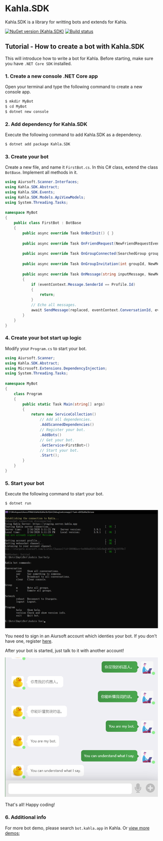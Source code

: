 # Kahla.SDK

Kahla.SDK is a library for writting bots and extends for Kahla.

[![NuGet version (Kahla.SDK)](https://img.shields.io/nuget/v/Kahla.SDK.svg?style=flat-square)](https://www.nuget.org/packages/Kahla.SDK/)
[![Build status](https://dev.azure.com/aiursoft/Star/_apis/build/status/Kahla%20Server%20Build)](https://dev.azure.com/aiursoft/Star/_build/latest?definitionId=6)

## Tutorial - How to create a bot with Kahla.SDK

This will introduce how to write a bot for Kahla. Before starting, make sure you have `.NET Core SDK` installed.

### 1. Create a new console .NET Core app

Open your terminal and type the following command to create a new console app.

```bash
$ mkdir MyBot
$ cd MyBot
$ dotnet new console
```

### 2. Add dependency for Kahla.SDK

Execute the following command to add Kahla.SDK as a dependency.

```bash
$ dotnet add package Kahla.SDK
```

### 3. Create your bot

Create a new file, and name it `FirstBot.cs`. In this C# class, extend the class `BotBase`. Implement all methods in it.

```csharp
using Aiursoft.Scanner.Interfaces;
using Kahla.SDK.Abstract;
using Kahla.SDK.Events;
using Kahla.SDK.Models.ApiViewModels;
using System.Threading.Tasks;

namespace MyBot
{
    public class FirstBot : BotBase
    {
        public async override Task OnBotInit() { }

        public async override Task OnFriendRequest(NewFriendRequestEvent arg) { }

        public async override Task OnGroupConnected(SearchedGroup group) { }

        public async override Task OnGroupInvitation(int groupId, NewMessageEvent eventContext) { }

        public async override Task OnMessage(string inputMessage, NewMessageEvent eventContext) 
        {
            if (eventContext.Message.SenderId == Profile.Id)
            {
                return;
            }
            // Echo all messages.
            await SendMessage(replaced, eventContext.ConversationId, eventContext.AESKey);
        }
    }
}
```

### 4. Create your bot start up logic

Modify your `Program.cs` to start your bot.

```csharp
using Aiursoft.Scanner;
using Kahla.SDK.Abstract;
using Microsoft.Extensions.DependencyInjection;
using System.Threading.Tasks;

namespace MyBot
{
    class Program
    {
        public static Task Main(string[] args)
        {
            return new ServiceCollection()
                // Add all dependencies.
                .AddScannedDependencies()
                // Register your bot.
                .AddBots()
                // Get your bot.
                .GetService<FirstBot>()
                // Start your bot.
                .Start();
        }
    }
}

```

### 5. Start your bot

Execute the following command to start your bot.

```bash
$ dotnet run
```

![demo](https://github.com/AiursoftWeb/Kahla/raw/dev/Kahla.SDK/Pics/rundemo.png)


You need to sign in an Aiursoft account which identies your bot. If you don't have one, register [here](https://server.kahla.app/Auth/GoRegister).

After your bot is started, just talk to it with another account!

![demo](https://github.com/AiursoftWeb/Kahla/raw/dev/Kahla.SDK/Pics/botchatdemo.png)

That's all! Happy coding!

### 6. Additional info

For more bot demo, please search `bot.kahla.app` in Kahla. Or [view more demos](https://github.com/AiursoftWeb/Kahla/tree/dev/Kahla.Bot/Bots);